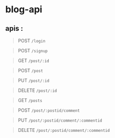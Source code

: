 # blog-api

## apis :

> POST `/login`

> POST `/signup`

> GET `/post/:id`

> POST `/post`

> PUT `/post/:id`

> DELETE `/post/:id`

> GET `/posts`

> POST `/post/:postid/comment`

> PUT `/post/:postid/comment/:commentid`

> DELETE `/post/:postid/comment/:commentid`
